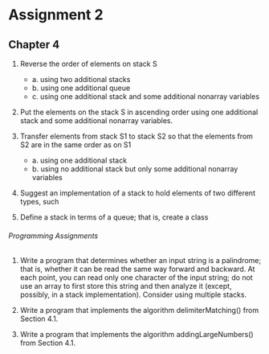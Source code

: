 # Assignment 2

## Chapter 4

1. Reverse the order of elements on stack S
    - a. using two additional stacks
    - b. using one additional queue
    - c. using one additional stack and some additional nonarray variables
    
2. Put the elements on the stack S in ascending order using one additional stack and
some additional nonarray variables.

3. Transfer elements from stack S1 to stack S2 so that the elements from S2 are in the
same order as on S1
    - a. using one additional stack
    - b. using no additional stack but only some additional nonarray variables

4. Suggest an implementation of a stack to hold elements of two different types, such

7. Define a stack in terms of a queue; that is, create a class

###### Programming Assignments

1. Write a program that determines whether an input string is a palindrome; that is,
whether it can be read the same way forward and backward. At each point, you can
read only one character of the input string; do not use an array to first store this
string and then analyze it (except, possibly, in a stack implementation). Consider
using multiple stacks.

3. Write a program that implements the algorithm delimiterMatching() from
Section 4.1.

4. Write a program that implements the algorithm addingLargeNumbers() from
Section 4.1.
